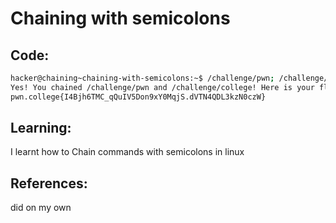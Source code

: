 # Chaining with semicolons
## Code:
```bash
hacker@chaining~chaining-with-semicolons:~$ /challenge/pwn; /challenge/college
Yes! You chained /challenge/pwn and /challenge/college! Here is your flag:
pwn.college{I4Bjh6TMC_qQuIV5Don9xY0MqjS.dVTN4QDL3kzN0czW}
```
## Learning:
 I learnt how to Chain commands with semicolons in linux
## References:
 did on my own
